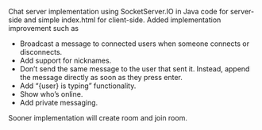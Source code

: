 Chat server implementation using SocketServer.IO in Java code for server-side and simple index.html for client-side. Added implementation improvement such as
- Broadcast a message to connected users when someone connects or disconnects.
- Add support for nicknames.
- Don’t send the same message to the user that sent it. Instead, append the message directly as soon as they press enter.
- Add “{user} is typing” functionality.
- Show who’s online.
- Add private messaging.

Sooner implementation will create room and join room. 
